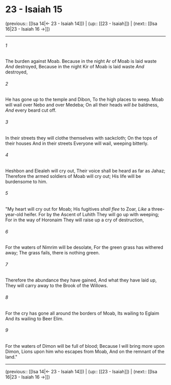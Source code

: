 # 23 - Isaiah 15

(previous:: [[Isa 14|← 23 - Isaiah 14]]) | (up:: [[23 - Isaiah]]) | (next:: [[Isa 16|23 - Isaiah 16 →]])

***


###### 1 
The burden against Moab. Because in the night Ar of Moab is laid waste _And_ destroyed, Because in the night Kir of Moab is laid waste _And_ destroyed, 

###### 2 
He has gone up to the temple and Dibon, To the high places to weep. Moab will wail over Nebo and over Medeba; On all their heads _will be_ baldness, _And_ every beard cut off. 

###### 3 
In their streets they will clothe themselves with sackcloth; On the tops of their houses And in their streets Everyone will wail, weeping bitterly. 

###### 4 
Heshbon and Elealeh will cry out, Their voice shall be heard as far as Jahaz; Therefore the armed soldiers of Moab will cry out; His life will be burdensome to him. 

###### 5 
"My heart will cry out for Moab; His fugitives _shall flee_ to Zoar, _Like_ a three-year-old heifer. For by the Ascent of Luhith They will go up with weeping; For in the way of Horonaim They will raise up a cry of destruction, 

###### 6 
For the waters of Nimrim will be desolate, For the green grass has withered away; The grass fails, there is nothing green. 

###### 7 
Therefore the abundance they have gained, And what they have laid up, They will carry away to the Brook of the Willows. 

###### 8 
For the cry has gone all around the borders of Moab, Its wailing to Eglaim And its wailing to Beer Elim. 

###### 9 
For the waters of Dimon will be full of blood; Because I will bring more upon Dimon, Lions upon him who escapes from Moab, And on the remnant of the land."

***

(previous:: [[Isa 14|← 23 - Isaiah 14]]) | (up:: [[23 - Isaiah]]) | (next:: [[Isa 16|23 - Isaiah 16 →]])
